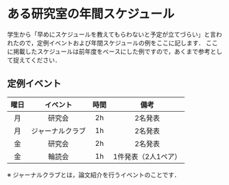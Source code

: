 # ある研究室の年間スケジュール
学生から「早めにスケジュールを教えてもらわないと予定が立てづらい」と言われたので，定例イベントおよび年間スケジュールの例をここに記します．
ここに掲載したスケジュールは前年度をベースにした例ですので，あくまで参考として捉えてください．


## 定例イベント
| 曜日 | イベント | 時間 | 備考|
|:---:|:---:|:---:|:---:|
|月 |研究会 |2h |2名発表 |
|月 |ジャーナルクラブ |1h |2名発表 |
|金 |研究会 |2h |2名発表 |
|金 |輪読会 |1h |1件発表（2人1ペア） |

※ ジャーナルクラブとは，論文紹介を行うイベントのことです．
